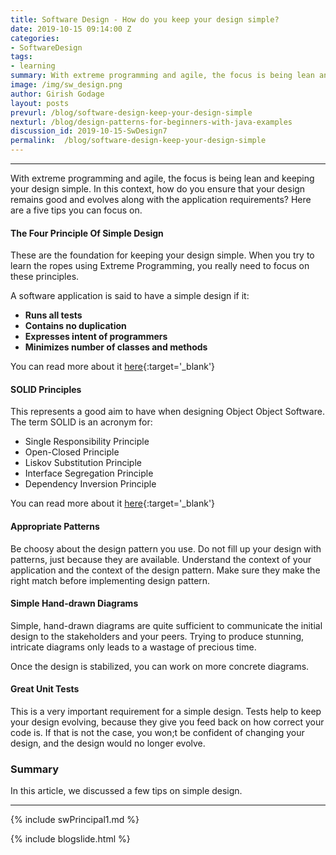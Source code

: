 ```yaml
---
title: Software Design - How do you keep your design simple?
date: 2019-10-15 09:14:00 Z
categories:
- SoftwareDesign
tags:
- learning
summary: With extreme programming and agile, the focus is being lean and keeping your design simple. In this context, how do you ensure that your design remains good and evolves along with the application requirements? Here are a five tips you can focus on.
image: /img/sw_design.png
author: Girish Godage
layout: posts
prevurl: /blog/software-design-keep-your-design-simple
nexturl: /blog/design-patterns-for-beginners-with-java-examples
discussion_id: 2019-10-15-SwDesign7
permalink:  /blog/software-design-keep-your-design-simple
---
```

---

With extreme programming and agile, the focus is being lean and keeping your design simple. In this context, how do you ensure that your design remains good and evolves along with the application requirements? Here are a five tips you can focus on.

#### The Four Principle Of Simple Design

These are the foundation for keeping your design simple. When you try to learn the ropes using Extreme Programming, you really need to focus on these principles. 

A software application is said to have a simple design if it:
* **Runs all tests**
* **Contains no duplication**
* **Expresses intent of programmers**
* **Minimizes number of classes and methods**

You can read more about it [here](/blog/four-principles-of-simple-design){:target='_blank'}

#### SOLID Principles

This represents a good aim to have when designing Object Object Software. The term SOLID is an acronym for:

* Single Responsibility Principle
* Open-Closed Principle
* Liskov Substitution Principle
* Interface Segregation Principle
* Dependency Inversion Principle

You can read more about it [here](/blog/software-design-solid-principles){:target='_blank'}

#### Appropriate Patterns

Be choosy about the design pattern you use. Do not fill up your design with patterns, just because they are available. Understand the context of your application and the context of the design pattern. Make sure they make the right match before implementing design pattern.

#### Simple Hand-drawn Diagrams

Simple, hand-drawn diagrams are quite sufficient to communicate the initial design to the stakeholders and your peers. Trying to produce stunning, intricate diagrams only leads to a wastage of precious time. 

Once the design is stabilized, you can work on more concrete diagrams.

#### Great Unit Tests

This is a very important requirement for a simple design. Tests help to keep your design evolving, because they give you feed back on how correct your code is. If that is not the case, you won;t be confident of changing your design, and  the design would no longer evolve.

### Summary

In this article, we discussed a few tips on simple design.


---

{% include swPrincipal1.md %}

{% include blogslide.html %}

